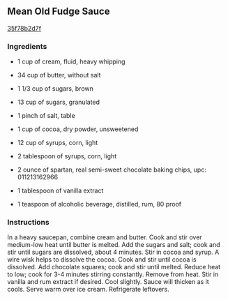 ## Mean Old Fudge Sauce

[35f78b2d7f](http://www.food.com/recipe/mean-old-fudge-sauce-107836)

### Ingredients

 - 1 cup of cream, fluid, heavy whipping

 - 34 cup of butter, without salt

 - 1 1/3 cup of sugars, brown

 - 13 cup of sugars, granulated

 - 1 pinch of salt, table

 - 1 cup of cocoa, dry powder, unsweetened

 - 12 cup of syrups, corn, light

 - 2 tablespoon of syrups, corn, light

 - 2 ounce of spartan, real semi-sweet chocolate baking chips, upc: 011213162966

 - 1 tablespoon of vanilla extract

 - 1 teaspoon of alcoholic beverage, distilled, rum, 80 proof

### Instructions

In a heavy saucepan, combine cream and butter. Cook and stir over medium-low heat until butter is melted. Add the sugars and salt; cook and stir until sugars are dissolved, about 4 minutes. Stir in cocoa and syrup. A wire wisk helps to dissolve the cocoa. Cook and stir until cocoa is dissolved. Add chocolate squares; cook and stir until melted. Reduce heat to low; cook for 3-4 minutes stirring constantly. Remove from heat. Stir in vanilla and rum extract if desired. Cool slightly. Sauce will thicken as it cools. Serve warm over ice cream. Refrigerate leftovers.